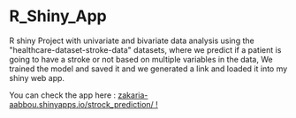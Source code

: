 # R_Shiny_App

R shiny Project with univariate and bivariate data analysis using the "healthcare-dataset-stroke-data" datasets, 
where we predict if a patient is going to have a stroke or not based on multiple variables in the data,
We trained the model and saved it and we generated a link and loaded it into my shiny web app.

You can check the app here : <a href="https://zakaria-aabbou.shinyapps.io/strock_prediction/" target="_blank"> zakaria-aabbou.shinyapps.io/strock_prediction/ !</a>
